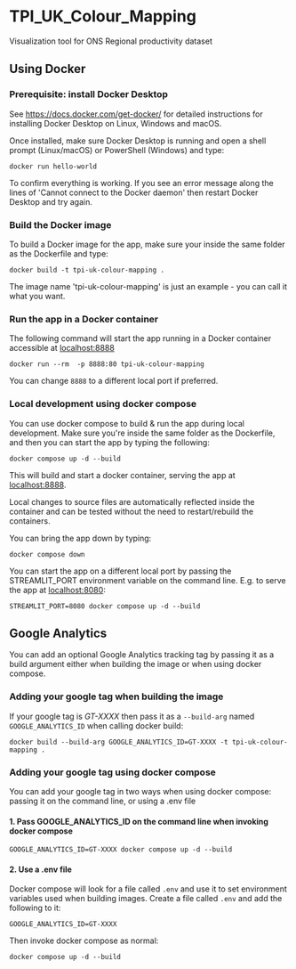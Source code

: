 # TPI_UK_Colour_Mapping
Visualization tool for ONS Regional productivity dataset

## Using Docker

### Prerequisite: install Docker Desktop

See https://docs.docker.com/get-docker/ for detailed instructions for installing Docker Desktop on Linux, Windows and macOS.

Once installed, make sure Docker Desktop is running and open a shell prompt (Linux/macOS) or PowerShell (Windows) and type:

```
docker run hello-world
```
To confirm everything is working. If you see an error message along the lines of 'Cannot connect to the Docker daemon' then restart Docker Desktop and try again.


### Build the Docker image

To build a Docker image for the app, make sure your inside the same folder as the Dockerfile and type: 

```
docker build -t tpi-uk-colour-mapping .
```

The image name 'tpi-uk-colour-mapping' is just an example - you can call it what you want.

### Run the app in a Docker container

The following command will start the app running in a Docker container accessible at [localhost:8888](http://localhost:8888)

```
docker run --rm  -p 8888:80 tpi-uk-colour-mapping
```

You can change `8888` to a different local port if preferred. 

### Local development using docker compose

You can use docker compose to build & run the app during local development. Make sure you're inside the same folder as the Dockerfile, and then you can start the app by typing the following: 

```
docker compose up -d --build
```

This will build and start a docker container, serving the app at [localhost:8888](http://localhost:8888). 

Local changes to source files are automatically reflected inside the container and can be tested without the need to restart/rebuild the containers. 

You can bring the app down by typing: 

```
docker compose down
```

You can start the app on a different local port by passing the STREAMLIT_PORT environment variable on the command line. E.g. to serve the app at [localhost:8080](http://localhost:8080):

```
STREAMLIT_PORT=8080 docker compose up -d --build
```

## Google Analytics

You can add an optional Google Analytics tracking tag by passing it as a build argument either when building the image or when using docker compose.

### Adding your google tag when building the image

If your google tag is *GT-XXXX* then pass it as a `--build-arg` named `GOOGLE_ANALYTICS_ID` when calling docker build:

```
docker build --build-arg GOOGLE_ANALYTICS_ID=GT-XXXX -t tpi-uk-colour-mapping .
```

### Adding your google tag using docker compose

You can add your google tag in two ways when using docker compose: passing it on the command line, or using a .env file

#### 1. Pass GOOGLE_ANALYTICS_ID on the command line when invoking docker compose 

```
GOOGLE_ANALYTICS_ID=GT-XXXX docker compose up -d --build
```

#### 2. Use a .env file

Docker compose will look for a file called `.env` and use it to set environment variables used when building images. Create a file called `.env` and add the following to it:

```
GOOGLE_ANALYTICS_ID=GT-XXXX
```

Then invoke docker compose as normal:

```
docker compose up -d --build
```
